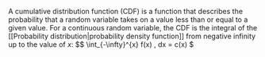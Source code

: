 A cumulative distribution function (CDF) is a function that describes the probability that a random variable takes on a value less than or equal to a given value. For a continuous random variable, the CDF is the integral of the [[Probability distribution|probability density function]] from negative infinity up to the value of $x$:
$$
\int_{-\infty}^{x} f(x) \, dx = c(x)
$